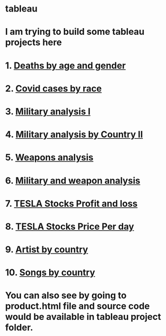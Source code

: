 # tableau
# I am trying to build some tableau projects here
# 1. [Deaths by age and gender](https://public.tableau.com/profile/john2667#!/vizhome/ArtistByCountry/ArtistByCountry)
# 2. [Covid cases by race](https://public.tableau.com/profile/john2667#!/vizhome/ArtistByCountry/ArtistByCountry)
# 3. [Military analysis I](https://public.tableau.com/profile/john2667#!/vizhome/Militaryandweapons/Militaryandweaponsanalysis)
# 4. [Military analysis by Country II](https://public.tableau.com/profile/john2667#!/vizhome/Militaryandweapons/Militaryandweaponsanalysis)
# 5. [Weapons analysis](https://public.tableau.com/profile/john2667#!/vizhome/Militaryandweapons/Militaryandweaponsanalysis)
# 6. [Military and weapon analysis](https://public.tableau.com/profile/john2667#!/vizhome/Militaryandweapons/Militaryandweaponsanalysis)
# 7. [TESLA Stocks Profit and loss](https://public.tableau.com/profile/john2667#!/vizhome/TESLADAILYSTOCKS/TESLASTOCKSPROFITLOSS)
# 8. [TESLA Stocks Price Per day](https://public.tableau.com/profile/john2667#!/vizhome/TESLADAILYSTOCKS/TESLASTOCKSPROFITLOSS)
# 9. [Artist by country](https://public.tableau.com/profile/john2667#!/vizhome/ArtistByCountry/ArtistByCountry)
# 10. [Songs by country](https://public.tableau.com/profile/john2667#!/vizhome/ArtistByCountry/ArtistByCountry)

# You can also see by going to  product.html file and source code would be available in tableau project folder.

